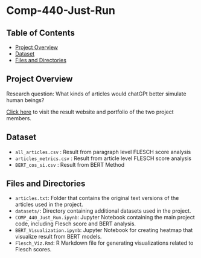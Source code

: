 # Comp-440-Just-Run

## Table of Contents

- [Project Overview](#project-overview)
- [Dataset](#dataset)
- [Files and Directories](#files-and-directories)

## Project Overview

Research question: What kinds of articles would chatGPt better simulate human beings?

[Click here](https://rita-li527.github.io/Comp440-JustRun/) to visit the result website and portfolio of the two project members. 

## Dataset

- `all_articles.csv` : Result from paragraph level FLESCH score analysis
- `articles_metrics.csv` : Result from article level FLESCH score analysis
- `BERT_cos_si.csv` : Result from BERT Method

## Files and Directories

- `articles.txt`: Folder that contains the original text versions of the articles used in the project.
- `datasets/`: Directory containing additional datasets used in the project.
- `COMP_440_Just_Run.ipynb`: Jupyter Notebook containing the main project code, including Flesch score and BERT analysis.
- `BERT_Visualization.ipynb`: Jupyter Notebook for creating heatmap that visualize result from BERT models.
- `Flesch_Viz.Rmd`: R Markdown file for generating visualizations related to Flesch scores.


